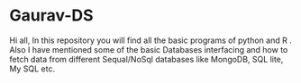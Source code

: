 # Gaurav-DS
Hi all,
In this repository you will find all the basic programs of python and R . 
Also I have mentioned some of the basic Databases interfacing and how to fetch data from different Sequal/NoSql databases like MongoDB, SQL lite, My SQL etc.
